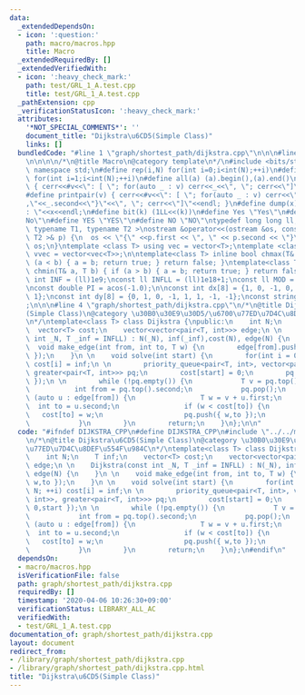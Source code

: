 ```yaml
---
data:
  _extendedDependsOn:
  - icon: ':question:'
    path: macro/macros.hpp
    title: Macro
  _extendedRequiredBy: []
  _extendedVerifiedWith:
  - icon: ':heavy_check_mark:'
    path: test/GRL_1_A.test.cpp
    title: test/GRL_1_A.test.cpp
  _pathExtension: cpp
  _verificationStatusIcon: ':heavy_check_mark:'
  attributes:
    '*NOT_SPECIAL_COMMENTS*': ''
    document_title: "Dijkstra\u6CD5(Simple Class)"
    links: []
  bundledCode: "#line 1 \"graph/shortest_path/dijkstra.cpp\"\n\n\n#line 1 \"macro/macros.hpp\"\
    \n\n\n\n/*\n@title Macro\n@category template\n*/\n#include <bits/stdc++.h>\nusing\
    \ namespace std;\n#define rep(i,N) for(int i=0;i<int(N);++i)\n#define rep1(i,N)\
    \ for(int i=1;i<int(N);++i)\n#define all(a) (a).begin(),(a).end()\n#define print(v)\
    \ { cerr<<#v<<\": [ \"; for(auto _ : v) cerr<<_<<\", \"; cerr<<\"]\"<<endl; }\n\
    #define printpair(v) { cerr<<#v<<\": [ \"; for(auto _ : v) cerr<<\"{\"<<_.first<<\"\
    ,\"<<_.second<<\"}\"<<\", \"; cerr<<\"]\"<<endl; }\n#define dump(x) cerr<<#x<<\"\
    : \"<<x<<endl;\n#define bit(k) (1LL<<(k))\n#define Yes \"Yes\"\n#define No \"\
    No\"\n#define YES \"YES\"\n#define NO \"NO\"\ntypedef long long ll;\n\ntemplate<\
    \ typename T1, typename T2 >\nostream &operator<<(ostream &os, const pair< T1,\
    \ T2 >& p) {\n  os << \"{\" <<p.first << \", \" << p.second << \"}\";\n  return\
    \ os;\n}\ntemplate <class T> using vec = vector<T>;\ntemplate <class T> using\
    \ vvec = vector<vec<T>>;\n\ntemplate<class T> inline bool chmax(T& a, T b) { if\
    \ (a < b) { a = b; return true; } return false; }\ntemplate<class T> inline bool\
    \ chmin(T& a, T b) { if (a > b) { a = b; return true; } return false; }\n\nconst\
    \ int INF = (ll)1e9;\nconst ll INFLL = (ll)1e18+1;\nconst ll MOD = (ll)1e9+7;\n\
    \nconst double PI = acos(-1.0);\n\nconst int dx[8] = {1, 0, -1, 0, 1, -1, -1,\
    \ 1};\nconst int dy[8] = {0, 1, 0, -1, 1, 1, -1, -1};\nconst string dir = \"DRUL\"\
    ;\n\n\n#line 4 \"graph/shortest_path/dijkstra.cpp\"\n/*\n@title Dijkstra\u6CD5\
    (Simple Class)\n@category \u30B0\u30E9\u30D5/\u6700\u77ED\u7D4C\u8DEF\u554F\u984C\
    \n*/\ntemplate<class T> class Dijkstra {\npublic:\n    int N;\n    T inf;\n  \
    \  vector<T> cost;\n    vector<vector<pair<T, int>>> edge;\n \n    Dijkstra(const\
    \ int _N, T _inf = INFLL) : N(_N), inf(_inf),cost(N), edge(N) {\n    }\n \n  \
    \  void make_edge(int from, int to, T w) {\n        edge[from].push_back({ w,to\
    \ });\n    }\n \n    void solve(int start) {\n        for(int i = 0; i < N; ++i)\
    \ cost[i] = inf;\n \n        priority_queue<pair<T, int>, vector<pair<T, int>>,\
    \ greater<pair<T, int>>> pq;\n        cost[start] = 0;\n        pq.push({ 0,start\
    \ });\n \n        while (!pq.empty()) {\n            T v = pq.top().first;\n \
    \           int from = pq.top().second;\n            pq.pop();\n            for\
    \ (auto u : edge[from]) {\n                T w = v + u.first;\n              \
    \  int to = u.second;\n                if (w < cost[to]) {\n                 \
    \   cost[to] = w;\n                    pq.push({ w,to });\n                }\n\
    \            }\n        }\n        return;\n    }\n};\n\n"
  code: "#ifndef DIJKSTRA_CPP\n#define DIJKSTRA_CPP\n#include \"../../macro/macros.hpp\"\
    \n/*\n@title Dijkstra\u6CD5(Simple Class)\n@category \u30B0\u30E9\u30D5/\u6700\
    \u77ED\u7D4C\u8DEF\u554F\u984C\n*/\ntemplate<class T> class Dijkstra {\npublic:\n\
    \    int N;\n    T inf;\n    vector<T> cost;\n    vector<vector<pair<T, int>>>\
    \ edge;\n \n    Dijkstra(const int _N, T _inf = INFLL) : N(_N), inf(_inf),cost(N),\
    \ edge(N) {\n    }\n \n    void make_edge(int from, int to, T w) {\n        edge[from].push_back({\
    \ w,to });\n    }\n \n    void solve(int start) {\n        for(int i = 0; i <\
    \ N; ++i) cost[i] = inf;\n \n        priority_queue<pair<T, int>, vector<pair<T,\
    \ int>>, greater<pair<T, int>>> pq;\n        cost[start] = 0;\n        pq.push({\
    \ 0,start });\n \n        while (!pq.empty()) {\n            T v = pq.top().first;\n\
    \            int from = pq.top().second;\n            pq.pop();\n            for\
    \ (auto u : edge[from]) {\n                T w = v + u.first;\n              \
    \  int to = u.second;\n                if (w < cost[to]) {\n                 \
    \   cost[to] = w;\n                    pq.push({ w,to });\n                }\n\
    \            }\n        }\n        return;\n    }\n};\n#endif\n"
  dependsOn:
  - macro/macros.hpp
  isVerificationFile: false
  path: graph/shortest_path/dijkstra.cpp
  requiredBy: []
  timestamp: '2020-04-06 10:26:30+09:00'
  verificationStatus: LIBRARY_ALL_AC
  verifiedWith:
  - test/GRL_1_A.test.cpp
documentation_of: graph/shortest_path/dijkstra.cpp
layout: document
redirect_from:
- /library/graph/shortest_path/dijkstra.cpp
- /library/graph/shortest_path/dijkstra.cpp.html
title: "Dijkstra\u6CD5(Simple Class)"
---
```

